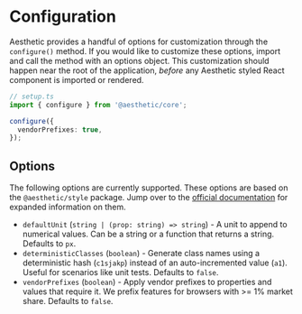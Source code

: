 # Configuration

Aesthetic provides a handful of options for customization through the `configure()` method. If you
would like to customize these options, import and call the method with an options object. This
customization should happen near the root of the application, _before_ any Aesthetic styled React
component is imported or rendered.

```ts
// setup.ts
import { configure } from '@aesthetic/core';

configure({
  vendorPrefixes: true,
});
```

## Options

The following options are currently supported. These options are based on the `@aesthetic/style`
package. Jump over to the [official documentation](../packages/style/options.md) for expanded
information on them.

- `defaultUnit` (`string | (prop: string) => string`) - A unit to append to numerical values. Can be
  a string or a function that returns a string. Defaults to `px`.
- `deterministicClasses` (`boolean`) - Generate class names using a deterministic hash (`c1sjakp`)
  instead of an auto-incremented value (`a1`). Useful for scenarios like unit tests. Defaults to
  `false`.
- `vendorPrefixes` (`boolean`) - Apply vendor prefixes to properties and values that require it. We
  prefix features for browsers with >= 1% market share. Defaults to `false`.
